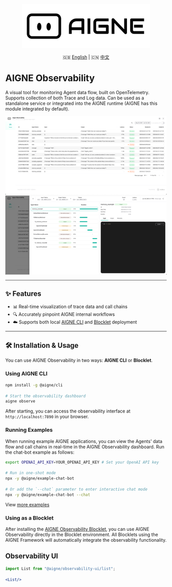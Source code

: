<p align="center">
  <img src="./logo.svg" alt="AIGNE Logo" width="400"/>
</p>

<p align="center">
  🇬🇧 <a href="./README.md">English</a> | 🇨🇳 <a href="./README.zh.md">中文</a>
</p>

# AIGNE Observability

A visual tool for monitoring Agent data flow, built on OpenTelemetry. Supports collection of both Trace and Log data. Can be used as a standalone service or integrated into the AIGNE runtime (AIGNE has this module integrated by default).

![](./screenshots/list.png)
![](./screenshots/detail.png)

---

## ✨ Features

- 📊 Real-time visualization of trace data and call chains
- 🔍 Accurately pinpoint AIGNE internal workflows
- ☁️ Supports both local [AIGNE CLI](https://www.npmjs.com/package/@aigne/cli) and [Blocklet](https://store.blocklet.dev/blocklets/z2qa2GCqPJkufzqF98D8o7PWHrRRSHpYkNhEh) deployment

---

## 🛠 Installation & Usage

You can use AIGNE Observability in two ways: **AIGNE CLI** or **Blocklet**.

### Using AIGNE CLI

```bash
npm install -g @aigne/cli

# Start the observability dashboard
aigne observe
```

After starting, you can access the observability interface at `http://localhost:7890` in your browser.

### Running Examples

When running example AIGNE applications, you can view the Agents' data flow and call chains in real-time in the AIGNE Observability dashboard. Run the chat-bot example as follows:

```bash
export OPENAI_API_KEY=YOUR_OPENAI_API_KEY # Set your OpenAI API key

# Run in one-shot mode
npx -y @aigne/example-chat-bot

# Or add the `--chat` parameter to enter interactive chat mode
npx -y @aigne/example-chat-bot --chat
```

View [more examples](../../examples/README.md)

### Using as a Blocklet

After installing the [AIGNE Observability Blocklet](https://store.blocklet.dev/blocklets/z2qa2GCqPJkufzqF98D8o7PWHrRRSHpYkNhEh), you can use AIGNE Observability directly in the Blocklet environment. All Blocklets using the AIGNE Framework will automatically integrate the observability functionality.

## Observability UI
```jsx
import List from "@aigne/observability-ui/list";

<List/>
```